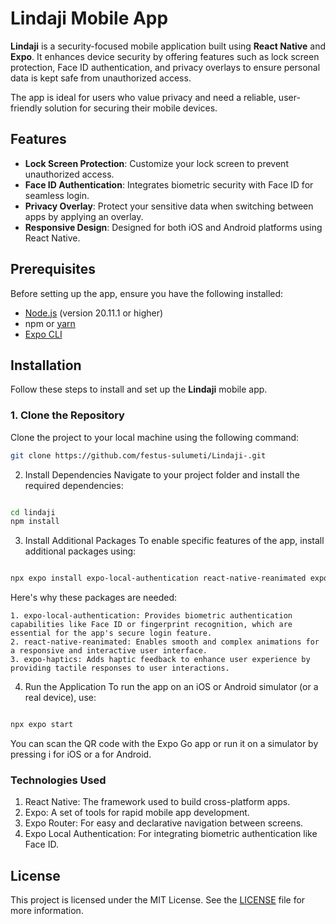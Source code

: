 # Lindaji Mobile App

**Lindaji** is a security-focused mobile application built using **React Native** and **Expo**. It enhances device security by offering features such as lock screen protection, Face ID authentication, and privacy overlays to ensure personal data is kept safe from unauthorized access.

The app is ideal for users who value privacy and need a reliable, user-friendly solution for securing their mobile devices.

## Features

- **Lock Screen Protection**: Customize your lock screen to prevent unauthorized access.
- **Face ID Authentication**: Integrates biometric security with Face ID for seamless login.
- **Privacy Overlay**: Protect your sensitive data when switching between apps by applying an overlay.
- **Responsive Design**: Designed for both iOS and Android platforms using React Native.

## Prerequisites

Before setting up the app, ensure you have the following installed:

- [Node.js](https://nodejs.org/) (version 20.11.1 or higher)
- npm or [yarn](https://yarnpkg.com/)
- [Expo CLI](https://docs.expo.dev/get-started/installation/)

## Installation

Follow these steps to install and set up the **Lindaji** mobile app.

### 1. Clone the Repository

Clone the project to your local machine using the following command:

```bash
git clone https://github.com/festus-sulumeti/Lindaji-.git

```

2. Install Dependencies
Navigate to your project folder and install the required dependencies:

```bash

cd lindaji
npm install

```

3. Install Additional Packages
To enable specific features of the app, install additional packages using:

```bash

npx expo install expo-local-authentication react-native-reanimated expo-haptics

```
Here's why these packages are needed:

    1. expo-local-authentication: Provides biometric authentication capabilities like Face ID or fingerprint recognition, which are essential for the app's secure login feature.
    2. react-native-reanimated: Enables smooth and complex animations for a responsive and interactive user interface.
    3. expo-haptics: Adds haptic feedback to enhance user experience by providing tactile responses to user interactions.



4. Run the Application
To run the app on an iOS or Android simulator (or a real device), use:

```bash

npx expo start

```
You can scan the QR code with the Expo Go app or run it on a simulator by pressing i for iOS or a for Android.


### Technologies Used
1. React Native: The framework used to build cross-platform apps.
2. Expo: A set of tools for rapid mobile app development.
3. Expo Router: For easy and declarative navigation between screens.
4. Expo Local Authentication: For integrating biometric authentication like Face ID.


## License
This project is licensed under the MIT License. See the [LICENSE](./LICENSE) file for more information.
